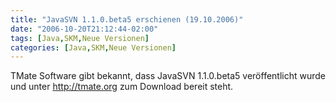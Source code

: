 ```yaml
---
title: "JavaSVN 1.1.0.beta5 erschienen (19.10.2006)"
date: "2006-10-20T21:12:44-02:00"
tags: [Java,SKM,Neue Versionen]
categories: [Java,SKM,Neue Versionen]
---
```

TMate Software gibt bekannt, dass JavaSVN 1.1.0.beta5 veröffentlicht wurde und unter <a href="http://tmate.org"  title="TMate Software">http://tmate.org</a> zum Download bereit steht.

